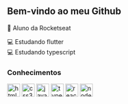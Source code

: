 ## Bem-vindo ao meu Github

🚀 Aluno da Rocketseat <br />

💻 Estudando flutter <br />
💻 Estudando typescript <br />


### Conhecimentos

<div style="display: inline-block">
  <img align="center" alt="html5" width="30" height"30" src="https://cdn.jsdelivr.net/gh/devicons/devicon/icons/html5/html5-original.svg" />
  <img align="center" alt="css3" width="30" height"30" src="https://cdn.jsdelivr.net/gh/devicons/devicon/icons/css3/css3-original.svg" />
  <img align="center" alt="javascript" width="30" height"30" src="https://cdn.jsdelivr.net/gh/devicons/devicon/icons/javascript/javascript-original.svg" />
  <img align="center" alt="typescript" width="30" height"30" src="https://cdn.jsdelivr.net/gh/devicons/devicon/icons/typescript/typescript-original.svg" />
  <img align="center" alt="react" width="30" height"30" src="https://cdn.jsdelivr.net/gh/devicons/devicon/icons/react/react-original.svg" />
  <img align="center" alt="nodejs" width="30" height"30" src="https://cdn.jsdelivr.net/gh/devicons/devicon/icons/nodejs/nodejs-original.svg" />
</div>
